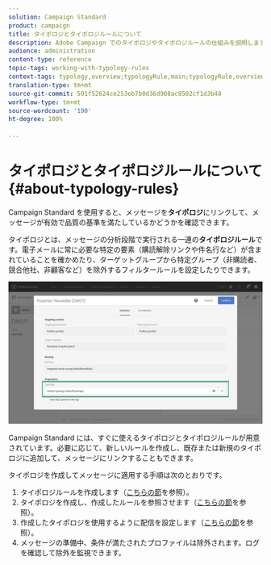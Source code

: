```yaml
---
solution: Campaign Standard
product: campaign
title: タイポロジとタイポロジルールについて
description: Adobe Campaign でのタイポロジやタイポロジルールの仕組みを説明します。
audience: administration
content-type: reference
topic-tags: working-with-typology-rules
context-tags: typology,overview;typologyRule,main;typologyRule,overview
translation-type: tm+mt
source-git-commit: 501f52624ce253eb7b0d36d908ac8502cf1d3b48
workflow-type: tm+mt
source-wordcount: '190'
ht-degree: 100%

---
```



# タイポロジとタイポロジルールについて{#about-typology-rules}

Campaign Standard を使用すると、メッセージを&#x200B;**タイポロジ**&#x200B;にリンクして、メッセージが有効で品質の基準を満たしているかどうかを確認できます。

タイポロジとは、メッセージの分析段階で実行される一連の&#x200B;**タイポロジルール**&#x200B;です。電子メールに常に必要な特定の要素（購読解除リンクや件名行など）が含まれていることを確かめたり、ターゲットグループから特定グループ（非購読者、競合他社、非顧客など）を除外するフィルタールールを設定したりできます。

![](assets/typology_messagelink.png)

Campaign Standard には、すぐに使えるタイポロジとタイポロジルールが用意されています。必要に応じて、新しいルールを作成し、既存または新規のタイポロジに追加して、メッセージにリンクすることもできます。

タイポロジを作成してメッセージに適用する手順は次のとおりです。

1. タイポロジルールを作成します（[こちらの節](../../sending/using/managing-typology-rules.md#creating-a-typology-rule)を参照）。
1. タイポロジを作成し、作成したルールを参照させます（[こちらの節](../../sending/using/managing-typologies.md#creating-a-typology)を参照）。
1. 作成したタイポロジを使用するように配信を設定します（[こちらの節](../../sending/using/managing-typologies.md#applying-typologies-to-messages)を参照）。
1. メッセージの準備中、条件が満たされたプロファイルは除外されます。ログを確認して除外を監視できます。

